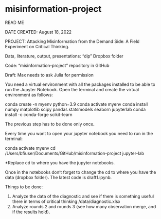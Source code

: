 # misinformation-project
READ ME

DATE CREATED: August 18, 2022

PROJECT: Attacking Misinformation from the Demand Side: A Field Experiment on Critical Thinking. 


Data, literature, output, presentations: “dip” Dropbox folder 

Code: “misinformation-project” repository in GitHub

Draft: Max needs to ask Julia for permission 


You need a virtual environment with all the packages installed to be able to run the Jupyter Notebook. Open the terminal and create the virtual environment as follows: 

conda create -n myenv python=3.9 
conda activate myenv
conda install numpy matplotlib scipy pandas statsmodels seaborn jupyterlab
conda install -c conda-forge scikit-learn 

The previous step has to be done only once. 

Every time you want to open your jupyter notebook  you need to run in the terminal: 

conda activate myenv
cd /Users/bfiuser/Documents/GitHub/misinformation-project
jupyter-lab

*Replace cd to where you have the jupyter notebooks. 

Once in the notebooks don’t forget to change the cd to where you have the data (dropbox folder). The latest code is draft1.ipynb. 

Things to be done: 

1. Analyze the data of the diagnostic and see if there is something useful there in terms of critical thinking /data/diagnostic.xlsx 
2. Analyze rounds 2 and rounds 3 (see how many observation merge, and if the results hold). 

